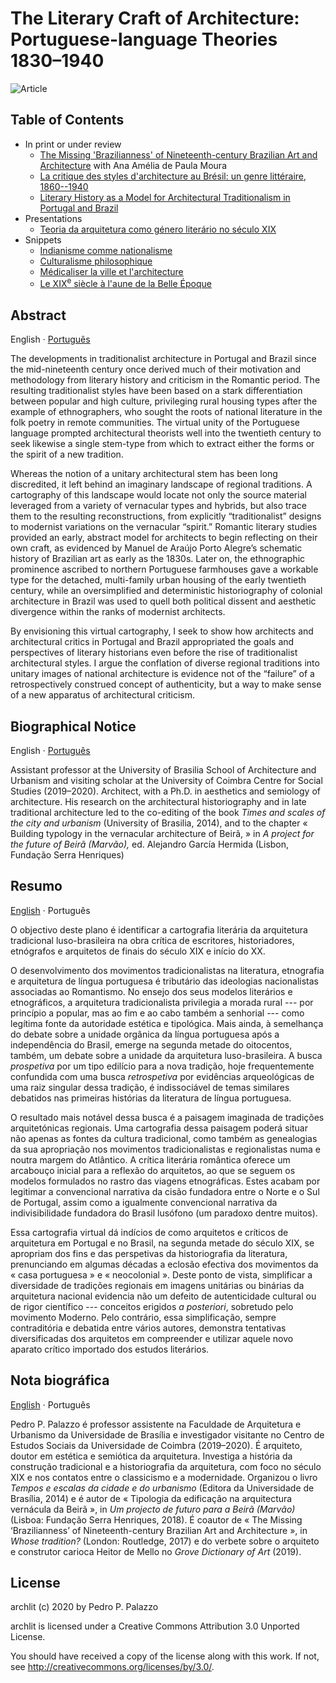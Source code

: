 # The Literary Craft of Architecture: Portuguese-language Theories 1830–1940 #

![Article](https://github.com/dmcpatrimonio/archlit/workflows/DOCX/badge.svg)

## Table of Contents ##

- In print or under review
  - [The Missing 'Brazilianness' of Nineteenth-century Brazilian Art and Architecture](https://www.routledge.com/Whose-Tradition-Discourses-on-the-Built-Environment/AlSayyad-Gillem-Moffat/p/book/9780367140960) with Ana Amélia de Paula Moura
  - [La critique des styles d'architecture au Brésil: un genre littéraire, 1860--1940](romantisme_critique.md)
  - [Literary History as a Model for Architectural Traditionalism in Portugal and Brazil](article.md)
- Presentations
  - [Teoria da arquitetura como género literário no século XIX](arq-lit.md)
- Snippets
  - [Indianisme comme nationalisme](indianismo.md)
  - [Culturalisme philosophique](culturalisme_philo.md)
  - [Médicaliser la ville et l'architecture](hygiene_rio_imperial.md)
  - [Le XIX<sup>e</sup> siècle à l'aune de la Belle Époque](imperio_republica.md)

## Abstract ##

English · [Português](#resumo)

The developments in traditionalist architecture in Portugal and Brazil
since the mid-nineteenth century once derived much of their motivation
and methodology from literary history and criticism in the Romantic
period. The resulting traditionalist styles have been based on a stark
differentiation between popular and high culture, privileging rural
housing types after the example of ethnographers, who sought the roots
of national literature in the folk poetry in remote communities. The
virtual unity of the Portuguese language prompted architectural
theorists well into the twentieth century to seek likewise a single
stem-type from which to extract either the forms or the spirit of a new
tradition.

Whereas the notion of a unitary architectural stem has been long
discredited, it left behind an imaginary landscape of regional
traditions. A cartography of this landscape would locate not only the
source material leveraged from a variety of vernacular types and
hybrids, but also trace them to the resulting reconstructions, from
explicitly “traditionalist” designs to modernist variations on the
vernacular “spirit.” Romantic literary studies provided an early,
abstract model for architects to begin reflecting on their own craft, as
evidenced by Manuel de Araújo Porto Alegre’s schematic history of
Brazilian art as early as the 1830s. Later on, the ethnographic
prominence ascribed to northern Portuguese farmhouses gave a workable
type for the detached, multi-family urban housing of the early twentieth
century, while an oversimplified and deterministic historiography of
colonial architecture in Brazil was used to quell both political dissent
and aesthetic divergence within the ranks of modernist architects.

By envisioning this virtual cartography, I seek to show how architects
and architectural critics in Portugal and Brazil appropriated the goals
and perspectives of literary historians even before the rise of
traditionalist architectural styles. I argue the conflation of diverse
regional traditions into unitary images of national architecture is
evidence not of the “failure” of a retrospectively construed concept of
authenticity, but a way to make sense of a new apparatus of
architectural criticism.

## Biographical Notice ##

English · [Português](#nota-biográfica)

Assistant professor at the University of Brasilia School of Architecture
and Urbanism and visiting scholar at the University of Coimbra Centre
for Social Studies (2019–2020). Architect, with a Ph.D. in aesthetics
and semiology of architecture. His research on the 
architectural historiography and in late traditional architecture led to
the co-editing of the book *Times and scales of the city and urbanism*
(University of Brasilia, 2014), and to the chapter « Building typology
in the vernacular architecture of Beirã, » in *A project for the
future of Beirã (Marvão),* ed. Alejandro García Hermida (Lisbon,
Fundação Serra Henriques)

## Resumo

[English](#abstract) · Português

O objectivo deste plano é identificar a cartografia literária da
arquitetura tradicional luso-brasileira na obra crítica de escritores,
historiadores, etnógrafos e arquitetos de finais do século XIX e início
do XX.

O desenvolvimento dos movimentos tradicionalistas na literatura,
etnografia e arquitetura de língua portuguesa é tributário das
ideologias nacionalistas associadas ao Romantismo. No ensejo dos seus
modelos literários e etnográficos, a arquitetura tradicionalista
privilegia a morada rural --- por princípio a popular, mas ao fim e ao
cabo também a senhorial --- como legítima fonte da autoridade estética e
tipológica. Mais ainda, à semelhança do debate sobre a unidade orgânica
da língua portuguesa após a independência do Brasil, emerge na segunda
metade do oitocentos, também, um debate sobre a unidade da arquitetura
luso-brasileira. A busca *prospetiva* por um tipo edilício para a nova
tradição, hoje frequentemente confundida com uma busca *retrospetiva*
por evidências arqueológicas de uma raiz singular dessa tradição, é
indissociável de temas similares debatidos nas primeiras histórias da
literatura de língua portuguesa.

O resultado mais notável dessa busca é a paisagem imaginada de
tradições arquitetónicas regionais. Uma cartografia dessa paisagem
poderá situar não apenas as fontes da cultura tradicional, como
também as genealogias da sua apropriação nos movimentos tradicionalistas
e regionalistas numa e noutra margem do Atlântico. A crítica literária
romântica oferece um arcabouço inicial para a reflexão do arquitetos,
ao que se seguem os modelos formulados no rastro das viagens
etnográficas. Estes acabam por legitimar a convencional narrativa da
cisão fundadora entre o Norte e o Sul de Portugal, assim como a
igualmente convencional narrativa da indivisibilidade fundadora do
Brasil lusófono (um paradoxo dentre muitos).

Essa cartografia virtual dá indícios de como arquitetos e críticos de
arquitetura em Portugal e no Brasil, na segunda metade do século XIX, se
apropriam dos fins e das perspetivas da historiografia da literatura,
prenunciando em algumas décadas a eclosão efectiva dos movimentos da
« casa portuguesa » e « neocolonial ». Deste ponto de vista, simplificar
a diversidade de tradições regionais em imagens unitárias ou binárias
da arquitetura nacional evidencia não um defeito de autenticidade
cultural ou de rigor científico --- conceitos erigidos *a posteriori*,
sobretudo pelo movimento Moderno. Pelo contrário, essa simplificação,
sempre contraditória e debatida entre vários autores, demonstra
tentativas diversificadas dos arquitetos em compreender e utilizar
aquele novo aparato crítico importado dos estudos literários.

## Nota biográfica ##

[English](#biographical-notice) · Português

Pedro P. Palazzo é professor assistente na Faculdade de Arquitetura e
Urbanismo da Universidade de Brasília e investigador visitante no Centro
de Estudos Sociais da Universidade de Coimbra (2019–2020). É arquiteto,
doutor em estética e semiótica da arquitetura. Investiga a história da
construção tradicional e a historiografia da arquitetura, com foco no
século XIX e nos contatos entre o classicismo e a modernidade. Organizou
o livro *Tempos e escalas da cidade e do urbanismo* (Editora da
Universidade de Brasília, 2014) e é autor de « Tipologia da edificação
na arquitectura vernácula da Beirã », in *Um projecto de futuro para a
Beirã (Marvão)* (Lisboa: Fundação Serra Henriques, 2018). É coautor de
« The Missing ‘Brazilianness’ of Nineteenth-century Brazilian Art and
Architecture », in *Whose tradition?* (London: Routledge, 2017) e do
verbete sobre o arquiteto e construtor carioca Heitor de Mello no *Grove
Dictionary of Art* (2019).

## License

 archlit (c) 2020 by Pedro P. Palazzo
 
 archlit is licensed under a
 Creative Commons Attribution 3.0 Unported License.
 
 You should have received a copy of the license along with this
 work.  If not, see <http://creativecommons.org/licenses/by/3.0/>.
